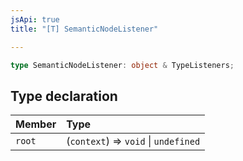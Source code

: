 ```yaml
---
jsApi: true
title: "[T] SemanticNodeListener"

---
```

```ts
type SemanticNodeListener: object & TypeListeners;
```

## Type declaration

| Member | Type |
| :------ | :------ |
| `root` | (`context`) => `void` \| `undefined` |
